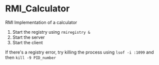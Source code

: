 # RMI_Calculator
RMI Implementation of a calculator

1. Start the registry using `rmiregistry &`
2. Start the server
3. Start the client

If there's a registry error, try killing the process using `lsof -i :1099` and then `kill -9 PID_number`
